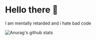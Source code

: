 # Hello there :wave:
I am mentally retarded and i hate bad code

![Anurag's github stats](https://github-readme-stats.vercel.app/api?username=Autist69420&theme=tokyonight)
